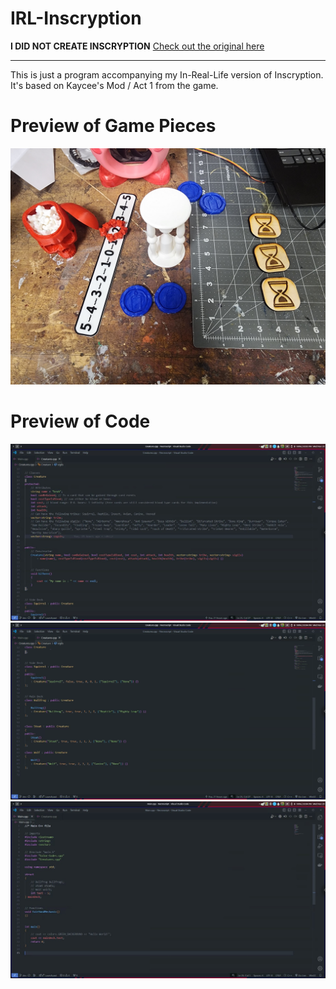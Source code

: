 # IRL-Inscryption
**I DID NOT CREATE INSCRYPTION** [Check out the original here](https://www.inscryption.com/)    
****
This is just a program accompanying my In-Real-Life version of Inscryption. It's based on Kaycee's Mod / Act 1 from the game.

# Preview of Game Pieces
![](Preview.jpg)

# Preview of Code
![](Code-Screenshot-1.jpg)
![](Code-Screenshot-2.jpg)
![](Code-Screenshot-3.jpg)

<!-- # Differences from Kaycees mod
Stoat went from 2 health to 3 health -->
